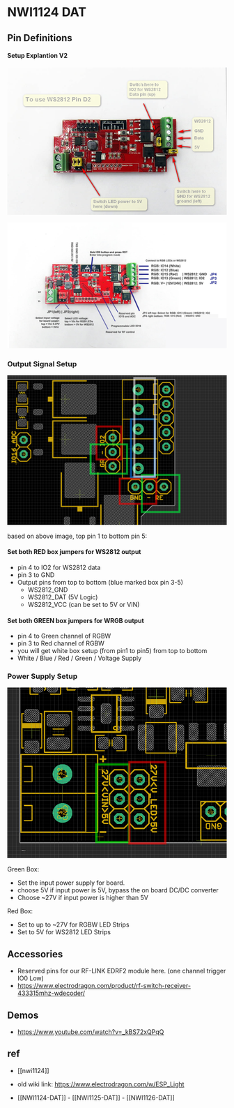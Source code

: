 

# NWI1124 DAT




## Pin Definitions 

#### Setup Explantion V2
![](02-30-17-13-03-2023.png)

![](16-30-17-13-03-2023.png)


### Output Signal Setup 


![](06-58-16-27-02-2023.png)

based on above image, top pin 1 to bottom pin 5: 

#### Set both **RED** box jumpers for WS2812 output

- pin 4 to IO2 for WS2812 data
- pin 3 to GND
- Output pins from top to bottom (blue marked box pin 3-5)
  - WS2812_GND
  - WS2812_DAT (5V Logic)
  - WS2812_VCC (can be set to 5V or VIN)

#### Set both **GREEN** box jumpers for WRGB output

  - pin 4 to Green channel of RGBW
  - pin 3 to Red   channel of RGBW
  - you will get white box setup (from pin1 to pin5) from top to bottom
  - White / Blue / Red / Green / Voltage Supply

### Power Supply Setup 

![](01-04-17-27-02-2023.png)

Green Box: 

- Set the input power supply for board. 
- choose 5V if input power is 5V, bypass the on board DC/DC converter
- Choose ~27V if input power is higher than 5V

Red Box: 

- Set to up to ~27V for RGBW LED Strips
- Set to 5V for WS2812 LED Strips



## Accessories 
- Reserved pins for our RF-LINK EDRF2 module here. (one channel trigger IO0 Low)
- https://www.electrodragon.com/product/rf-switch-receiver-433315mhz-wdecoder/

## Demos 
- https://www.youtube.com/watch?v=_kBS72xQPqQ


## ref 
- [[nwi1124]]
- old wiki link: https://www.electrodragon.com/w/ESP_Light

- [[NWI1124-DAT]] - [[NWI1125-DAT]] - [[NWI1126-DAT]]